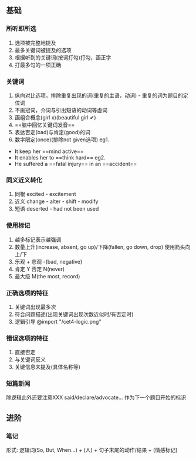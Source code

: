## 基础
### 所听即所选
1. 选项被完整地提及
2. 最多关键词被提及的选项
3. 根据听到的关键词(按词打勾)打勾，画正字
4. 打最多勾的一项正确
### 关键词
1. 纵向对比选项，排除重复出现的词(重复的主语，动词) - 重复的词为题目的定位词
2. 不画冠词，介词与引出短语的动词等虚词
3. 画组合概念(girl x)(beautiful girl ✔)
4. ==脑中回忆关键词发音==
5. 表达否定(bad)与肯定(good)的词
6. 数字限定(once)(排除not given选项)
eg1.
* It keep her ==mind active==
* It enables her to ==think hard==
eg2.
* He suffered a ==fatal injury== in an ==accident==
### 同义近义转化
1. 同根 excited - excitement
2. 近义 change - alter - shift - modify
3. 短语 deserted - had not been used
### 使用标记
1. 越多标记表示越强调
2. 数量上升(increase, absent, go up)/下降(fallen, go down, drop) 使用箭头向上/下
3. 乐观 + 悲观 -(bad, negative)
4. 肯定 Y 否定 N(never)
5. 最大级 M(the most, record)
### 正确选项的特征
1. 关键词出现最多次
2. 符合问题描述(出现关键词出现次数近似时/有否定时)
3. 逻辑引导 
@import "/cet4-logic.png"
### 错误选项的特征
1. 直接否定
2. 与关键词反义
3. 关键信息未提及(具体名称等)
### 短篇新闻
除逻辑此外还要注意XXX said/declare/advocate...
作为下一个题目开始的标识
## 进阶
### 笔记
形式: 
逻辑词(So, But, When...) + (人) + 句子末尾的动作/结果 + (情感标记)